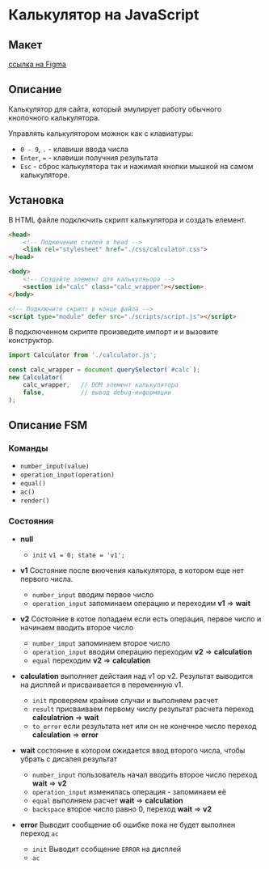# Калькулятор на JavaScript

## Макет
[ссылка на Figma](https://www.figma.com/file/odLAP1PL5atEFGZKbvnxCx/Neumorphism-Calculator-(Community)?type=design&node-id=1-2&t=l8IuWI3zvyrMLBrN-0)

## Описание
Калькулятор для сайта, который эмулирует работу обычного кнопочного калькулятора.

Управлять калькулятором можнок как с клавиатуры:
- `0 - 9`, `.` - клавиши ввода числа
- `Enter`, `=` - клавиши получния результата
- `Esc` - сброс калькулятора
так и нажимая кнопки мышкой на самом калькуляторе.

## Установка
В HTML файле подключить скрипт калькулятора и создать елемент.
```html
<head>
    <!-- Подкючение стилей в head -->
    <link rel="stylesheet" href="./css/calculator.css">
</head>

<body>
    <!-- Создайте элемент для калькуляьора -->
    <section id="calc" class="calc_wrapper"></section>
</body>

<!-- Подключите скрипт в конце файла -->
<script type="module" defer src="./scripts/script.js"></script>
```
В подключенном скрипте произведите импорт и и вызовите конструктор.
```javascript
import Calculator from './calculator.js';

const calc_wrapper = document.querySelector(`#calc`);
new Calculator(
    calc_wrapper,   // DOM элемент калькулятора
    false,          // вывод debug-информации
);
```

## Описание FSM
### Команды
- `number_input(value)`
- `operation_input(operation)`
- `equal()`
- `ac()`
- `render()`

### Состояния
- __null__
    - `init`
        `v1 = 0; state = 'v1';`
- __v1__
    Состояние после вкючения калькулятора, в котором еще нет первого числа.
    - `number_input`
        вводим первое число
    - `operation_input`
        запоминаем операцию и переходим
        __v1__ => __wait__

- __v2__
    Состояние в котое попадаем если есть операция, первое число и начинаем вводить второе число
    - `number_imput`
        запоминаем второе число
    - `operation_input`
        вводим операцию
        переходим __v2__ => __calculation__
    - `equal`
        переходим __v2__ => __calculation__

- __calculation__
    выполняет дейстаия над v1 op v2. Результат выводится на дисплей и присваивается в переменную v1.
    - `init`
        проверяем крайние случаи и выполняем расчет
    - `result`
        присваиваем первому числу результат расчета
        переход __calculatrion__ => __wait__
    - `to_error`
        если результата нет или он не конечное число
        переход __calculation__ => __error__

- __wait__
    состояние в котором ожидается ввод второго числа, чтобы убрать с дисалея результат
    - `number_input`
        пользователь начал вводить второе число
        переход __wait__ => __v2__
    - `operation_input`
        изменилась операция - запоминаем её
    - `equal`
        выполняем расчет
        __wait__ => __calculation__
    - `backspace`
        второе число равно 0,
        переход __wait__ => __v2__

- __error__
    Выводит сообщение об ошибке пока не будет выполнен переход `ac`
    - `init`
        Выводит ссобщение `ERROR` на дисплей
    - `ac`
